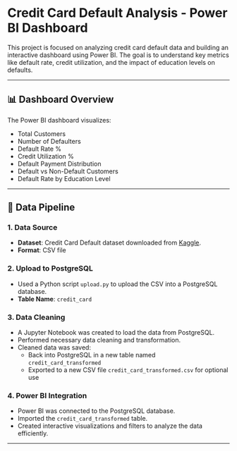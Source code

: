 # Credit Card Default Analysis - Power BI Dashboard

This project is focused on analyzing credit card default data and building an interactive dashboard using Power BI. The goal is to understand key metrics like default rate, credit utilization, and the impact of education levels on defaults.

---

## 📊 Dashboard Overview

The Power BI dashboard visualizes:
- Total Customers
- Number of Defaulters
- Default Rate %
- Credit Utilization %
- Default Payment Distribution
- Default vs Non-Default Customers
- Default Rate by Education Level

---

## 🔄 Data Pipeline

### 1. Data Source
- **Dataset**: Credit Card Default dataset downloaded from [Kaggle](https://www.kaggle.com/).
- **Format**: CSV file

### 2. Upload to PostgreSQL
- Used a Python script `upload.py` to upload the CSV into a PostgreSQL database.
- **Table Name**: `credit_card`

### 3. Data Cleaning
- A Jupyter Notebook was created to load the data from PostgreSQL.
- Performed necessary data cleaning and transformation.
- Cleaned data was saved:
  - Back into PostgreSQL in a new table named `credit_card_transformed`
  - Exported to a new CSV file `credit_card_transformed.csv` for optional use

### 4. Power BI Integration
- Power BI was connected to the PostgreSQL database.
- Imported the `credit_card_transformed` table.
- Created interactive visualizations and filters to analyze the data efficiently.

---